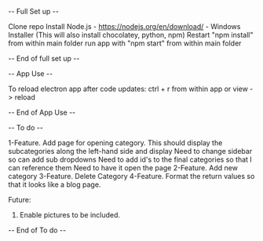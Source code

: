 -- Full Set up -- 

Clone repo
Install Node.js - https://nodejs.org/en/download/ - Windows Installer (This will also install chocolatey, python, npm)
Restart
"npm install" from within main folder
run app with "npm start" from within main folder

-- End of full set up --


-- App Use --

To reload electron app after code updates:
ctrl + r from within app or view -> reload

-- End of App Use --


-- To do --

1-Feature. Add page for opening category. This should display the subcategories along the left-hand side and display
Need to change sidebar so can add sub dropdowns
Need to add id's to the final categories so that I can reference them
Need to have it open the page
2-Feature. Add new category
3-Feature. Delete Category 
4-Feature. Format the return values so that it looks like a blog page.



Future:
1. Enable pictures to be included.

-- End of To do --

